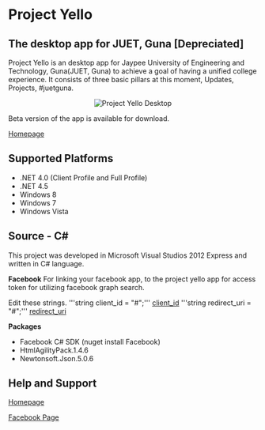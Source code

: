 Project Yello
==============
The desktop app for JUET, Guna [Depreciated]
--------------

Project Yello is an desktop app for Jaypee University of Engineering and Technology, Guna(JUET, Guna) to achieve a goal of having a unified college experience. 
It consists of three basic pillars at this moment, Updates, Projects, #juetguna. 

<p align="center">
  <img src="http://3.bp.blogspot.com/-YCX7BlIA3UM/Ud0hNYsAMUI/AAAAAAAABwA/-vgrKJl6cFA/s1600/hero2.png" alt="Project Yello Desktop"/>
</p>

Beta version of the app is available for download.

[Homepage](http://projectyello.blogspot.in/)


Supported Platforms
--------------
* .NET 4.0 (Client Profile and Full Profile)
* .NET 4.5
* Windows 8
* Windows 7
* Windows Vista

Source - C#
--------------
This project was developed in Microsoft Visual Studios 2012 Express and written in C# language.


**Facebook**
For linking your facebook app, to the project yello app for access token for utilizing facebook graph search.

Edit these strings.
'''string client_id = "#";'''
[client_id](https://github.com/yashrajsingh/ProjectYello-Desktop/blob/master/ProjectYello/facebook.cs#L23)
'''string redirect_uri = "#";'''
[redirect_uri](https://github.com/yashrajsingh/ProjectYello-Desktop/blob/master/ProjectYello/facebook.cs#L24)


**Packages**
 - Facebook C# SDK (nuget install Facebook)
 - HtmlAgilityPack.1.4.6
 - Newtonsoft.Json.5.0.6


Help and Support
--------------
[Homepage](http://projectyello.blogspot.in/)

[Facebook Page](https://www.facebook.com/ProjectYello)